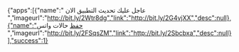 {"apps":[{"name":" عاجل عليك  تحديث التطبيق الان ","imageurl":"http://bit.ly/2Wtr8dg","link":"http://bit.ly/2G4vjXX","desc":null},{"name":"حفظ حالات  واتس 
 ","imageurl":"http://bit.ly/2FSqsZM","link":"http://bit.ly/2Sbcbxa","desc":null}],"success":1}
